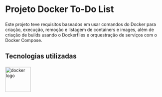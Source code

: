 <h1 align="left">Projeto Docker To-Do List</h1>

###

<p align="left">Este projeto teve requisitos baseados em usar comandos do Docker para criação, execução, remoção e listagem de containers e images, além de criação de builds usando o Dockerfiles e orquestração de serviços com o Docker Compose.</p>

###

<h2 align="left">Tecnologias utilizadas</h2>

###

<div align="left">
  <img src="https://cdn.jsdelivr.net/gh/devicons/devicon/icons/docker/docker-original.svg" height="80" width="82" alt="docker logo"  />
</div>

###
